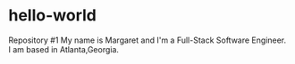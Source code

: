 # hello-world
Repository #1
My name is Margaret and I'm a Full-Stack Software Engineer.
I am based in Atlanta,Georgia.
